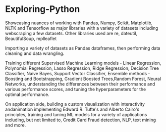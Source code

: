 # Exploring-Python
Showcasing nuances of working with Pandas, Numpy, Scikit, Matplotlib, NLTK and Tensorflow as major libraries with a variety of datasets including webscraping a few datasets. Other libraries used are re, dateutil, BeautifulSoup, mplleaflet

Importing a variety of datasets as Pandas dataframes, then performing data cleaning and data wrangling. 

Training different Supervised Machine Learning models - Linear Regression, Polynomial Regression, Lasso Regression, Ridge Regression,
Decision Tree Classifier, Naive Bayes, Support Vector Classifier, Ensemble methods - Boosting and Bootstrapping, Gradient Boosted Trees,Random Forest, Neural Networks, understanding the differences between their performance and various performance scores, and tuning the hyperparameters for the optimal performance. 

On application side, building a custom visualization with interactivity andanimation implementing Edward R. Tufte's and Alberto Cairo's principles, training and tuning ML models for a variety of applications including, but not limited to, Credit Card Fraud detection, NLP, text mining and more.
